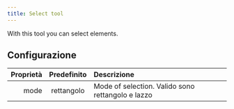 ```yaml
---
title: Select tool
---
```


With this tool you can select elements.

## Configurazione

| Proprietà | Predefinito | Descrizione                                                       |
| --------: | :---------: | :---------------------------------------------------------------- |
|      mode |  rettangolo | Mode of selection. Valido sono rettangolo e lazzo |
